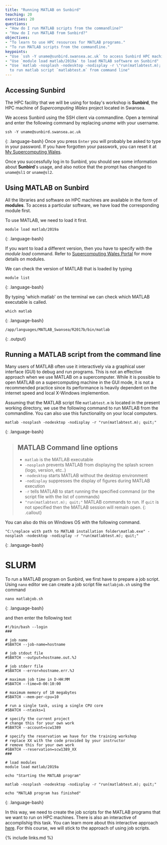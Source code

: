 ```yaml
---
title: "Running MATLAB on Sunbird"
teaching: 20
exercises: 20
questions:
- "How do I run MATLAB scripts from the commandline?"
- "How do I run MATLAB from Sunbird?"
objectives:
- "To learn to use HPC resources for MATLAB programs."
- "To run MATLAB scripts from the commandline."
keypoints:
- "Use `ssh -Y uname@sunbird.swansea.ac.uk` to access Sunbird HPC machine"
- "Use `module load matlab/2019a` to load MATLAB software on Sunbird"
- "Use `matlab -nosplash -nodesktop -nodisplay -r \"run(matlabtest.m); quit;\"`
  to run matlab script `matlabtest.m` from command line"
---
```


## Accessing Sunbird 
The HPC facility that we will be using for today's workshop is 
**Sunbird**, the HPC machine of *Supercomputing Wales* project located 
in Swansea.

We access Sunbird using the SSH client via commandline. Open a terminal 
and enter the following command by replacing *uname* with your username.
~~~
ssh -Y uname@sunbird.swansea.ac.uk
~~~
{: .language-bash}
Once you press `Enter` you will probably be asked to type in your password. 
If you have forgotten your passwork, you can reset it at 
[My Supercomputing Wales](https://scw.bangor.ac.uk/en/accounts/login/?next=/en/).

Once you successfully log in to Sunbird, you should see some information 
about **Sunbird**'s usage, and also notice that the prompt has changed to
`uname@sl1` or `uname@sl2`.

## Using MATLAB on Sunbird

All the libraries and software on HPC machines are available in the 
form of **modules**. To access a particular software, we have load 
the corresponding module first.

To use MATLAB, we need to load it first.
~~~
module load matlab/2019a
~~~
{: .language-bash}

If you want to load a different version, then you have to specify 
with the *module load* command. Refer to 
[Supercomputing Wales Portal](https://portal.supercomputing.wales/index.php/command-line-environment/) 
for more details on modules.

We can check the version of MATLAB that is loaded by typing
~~~
module list
~~~
{: .language-bash}

By typing 'which matlab' on the terminal we can check which MATLAB executable is called.
~~~
which matlab
~~~
{: .language-bash}

~~~
/app/languages/MATLAB_Swansea/R2017b/bin/matlab
~~~
{: .output}


## Running a MATLAB script from the command line
Many users of MATLAB often use it interactively via a graphical user 
interface (GUI) to debug and run programs. This is not an effective 
approach when we use MATLAB on a supercomputer. While it is possible 
to open MATLAB on a supercomputing machine in the GUI mode, it is not a 
recommended practice since its performance is heavily dependent on the 
internet speed and local X-Windows implemention.

Assuming that the MATLAB script file `matlabtest.m` is located in 
the present working directory, we use the following command to run 
MATLAB from the commandline. You can also use this functionality on your 
local computers.
~~~
matlab -nosplash -nodesktop -nodisplay -r "run(matlabtest.m); quit;"
~~~
{: .language-bash}

> ## MATLAB Command line options
> * `matlab` is the MATLAB executable
> * `-nosplash` prevents MATLAB from displaying the splash screen (logo, version, etc..)
> * `-nodesktop` starts MATLAB without the desktop environment
> * `-nodisplay` suppresses the display of figures during MATLAB execution
> * `-r` tells MATLAB to start running the specified command (or the script file with the list of commands)
> * `"run(matlabtest.m); quit;"` MATLAB commands to run. If `quit` is not specified then the MATLAB session will remain open.
{: .callout}


You can also do this on Windows OS with the following command.
~~~
"C:\replace with path to MATLAB installation folder\matlab.exe" -nosplash -nodesktop -nodisplay -r "run(matlabtest.m); quit;"
~~~
{: .language-bash}


# SLURM
To run a MATLAB program on Sunbird, we first have to prepare a 
job script. Using `nano` editor we can create a job script file
`matlabjob.sh` using the command

~~~
nano matlabjob.sh
~~~
{: .language-bash}

and then enter the following text 
~~~
#!/bin/bash --login
###

# job name
#SBATCH --job-name=hostname

# job stdout file
#SBATCH --output=hostname.out.%J

# job stderr file
#SBATCH --error=hostname.err.%J

# maximum job time in D-HH:MM
#SBATCH --time=0-00:10:00

# maximum memory of 10 megabytes
#SBATCH --mem-per-cpu=10

# run a single task, using a single CPU core
#SBATCH --ntasks=1

# specify the current project
# change this for your own work
#SBATCH --account=scw1389

# specify the reservation we have for the training workshop
# replace XX with the code provided by your instructor
# remove this for your own work
#SBATCH --reservation=scw1389_XX
###

# load modules
module load matlab/2019a 

echo "Starting the MATLAB program"

matlab -nosplash -nodesktop -nodisplay -r "run(matlabtest.m); quit;"

echo "MATLAB program has finished"
~~~
{: .language-bash}


In this way, we need to create the job scripts for the MATLAB programs
that we want to run on HPC machines. There is also an interactive of
accomplishig this task. You can learn more about this interactive approach
[here](https://edbennett.github.io/SCW-tutorial/04-running-jobs/).
For this course, we will stick to the approach of using job scripts.


{% include links.md %}

